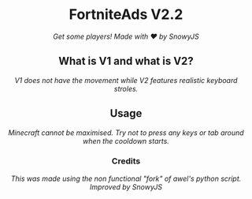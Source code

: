 <h1 align="center">FortniteAds V2.2</h1><div align="center">
<i>Get some players! Made with ❤️ by SnowyJS</i>

<h2 align="center">What is V1 and what is V2?</h2><div align="center">
<i>V1 does not have the movement while V2 features realistic keyboard stroles.</i>

<h2 align="center">Usage</h2><div align="center">
<i>Minecraft cannot be maximised. Try not to press any keys or tab around when the cooldown starts.</i>


<h3 align="center">Credits</h3><div align="center">
<i>This was made using the non functional "fork" of awel's python script. Improved by SnowyJS</i>
